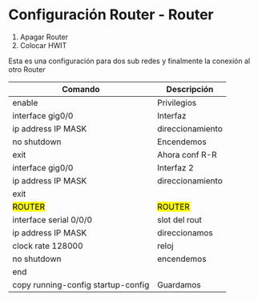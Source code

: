 # Configuración Router - Router

1. Apagar Router
2. Colocar HWIT

Esta es una configuración para dos sub redes y finalmente la conexión al otro Router

|   Comando          |   Descripción     |
| ---------------    | ----------------  |
| enable             |   Privilegios     |
| interface gig0/0   | Interfaz          |
| ip address IP MASK | direccionamiento  |
| no shutdown        | Encendemos        |
| exit               | Ahora conf R-R    |
| interface gig0/0   | Interfaz 2        |
| ip address IP MASK | direccionamiento  |
| exit               |                   |
| <mark>ROUTER</mark>|<mark>ROUTER</mark>|
| interface serial 0/0/0 | slot del rout |
| ip address IP MASK | direccionamos     |
| clock rate 128000  | reloj             |
| no shutdown        | encendemos        |
| end                |                   |
| copy running-config startup-config    | Guardamos         |

